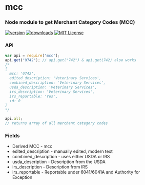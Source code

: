 # mcc

### Node module to get Merchant Category Codes (MCC)

[![version](https://img.shields.io/npm/v/mcc.svg?style=flat-square)](http://npm.im/mcc)
[![downloads](https://img.shields.io/npm/dm/mcc.svg?style=flat-square)](http://npm-stat.com/charts.html?package=mcc&from=2017-01-04)
[![MIT License](https://img.shields.io/npm/l/mcc.svg?style=flat-square)](http://opensource.org/licenses/MIT)


### API
```javascript
var api = require('mcc');
api.get("0742"); // api.get("742") & api.get(742) also works
/* 
{ 
  mcc: '0742',
  edited_description: 'Veterinary Services',
  combined_description: 'Veterinary Services',
  usda_description: 'Veterinary Services',
  irs_description: 'Veterinary Services',
  irs_reportable: 'Yes',
  id: 0 
}
*/

api.all;
// returns array of all merchant category codes
```

### Fields
* Derived MCC - mcc
* edited_description - manually edited, modern text
* combined_description - uses either USDA or IRS
* usda_description - Description from the USDA
* irs_description - Description from IRS
* irs_reportable - Reportable under 6041/6041A and Authority for Exception